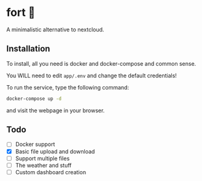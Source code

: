 # fort 🏰

A minimalistic alternative to nextcloud.

## Installation

To install, all you need is docker and docker-compose and common sense.

You WILL need to edit `app/.env` and change the default credentials!

To run the service, type the following command:

```bash
docker-compose up -d
```

and visit the webpage in your browser.

## Todo

 - [ ] Docker support
 - [x] Basic file upload and download
 - [ ] Support multiple files
 - [ ] The weather and stuff
 - [ ] Custom dashboard creation
